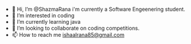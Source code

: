 - 👋 Hi, I’m @ShazmaRana i'm currently a Software Engeenering student.
- 👀 I’m interested in coding
- 🌱 I’m currently learning java
- 💞️ I’m looking to collaborate on coding competitions.
- 📫 How to reach me ishaalrana85@gmail.com

<!---
ShazmaRana/ShazmaRana is a ✨ special ✨ repository because its `README.md` (this file) appears on your GitHub profile.
You can click the Preview link to take a look at your changes.
--->

